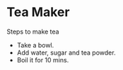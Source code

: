 # Tea Maker
Steps to make tea

- Take a bowl.
- Add water, sugar and tea powder.
- Boil it for 10 mins.
